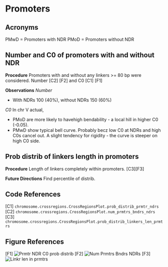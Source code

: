 # Promoters

## Acronyms
PMwD = Promoters with NDR 
PMoD = Promoters without NDR

## Number and C0 of promoters with and without NDR 

**Procedure**
Promoters with and without any linkers >= 80 bp were considered. Number [C2] [F2] and C0 [C1] [F1]

**Observations**
*Number* 
- With NDRs 100 (40%), without NDRs 150 (60%)

*C0* 
In chr V actual, 
- PMoD are more likely to havehigh bendability - a local hill in higher C0 (-0.05).
- PMwD show typical bell curve. Probably becz low C0 at NDRs and high C0s cancel out. A slight tendency for rigidity - the curve is steeper on high C0 side. 

## Prob distrib of linkers length in promoters 

**Procedure**
Length of linkers completely within promoters. [C3][F3]

**Future Directions**
Find percentile of distrib.

## Code References
[C1] `chromosome.crossregions.CrossRegionsPlot.prob_distrib_prmtr_ndrs`
[C2] `chromosome.crossregions.CrossRegionsPlot.num_prmtrs_bndrs_ndrs`
[C3] `chromosome.crossregions.CrossRegionsPlot.prob_distrib_linkers_len_prmtrs`

## Figure References 
[F1] 
![Prmtr NDR C0 prob distrib](../figures/genes/prob_distrib_prmtr_ndrs.png)
[F2]
![Num Prmtrs Bndrs NDRs](../figures/genes/num_prmtrs_bndrs_ndr_V.png)
[F3]
![Linkr len in prmtrs](../figures/linkers/prob_distrib_len_prmtrs_V.png)